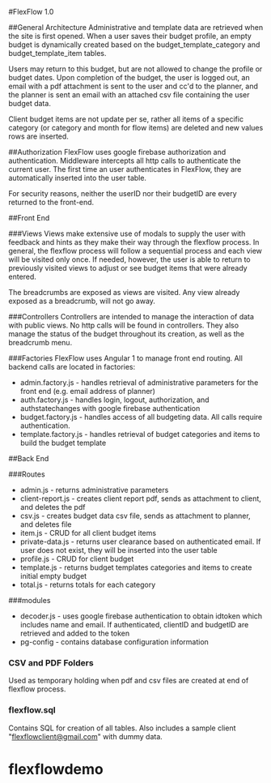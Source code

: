 #FlexFlow 1.0

##General Architecture
Administrative and template data are retrieved when the site is first opened. When a user saves their budget profile, an empty budget is dynamically created based on the budget_template_category and budget_template_item tables.  

Users may return to this budget, but are not allowed to change the profile or budget dates.  Upon completion of the budget, the user is logged out, an email with a pdf attachment is sent to the user and cc'd to the planner, and the planner is sent an email with an attached csv file containing the user budget data.

Client budget items are not update per se, rather all items of a specific category (or category and month for flow items) are deleted and new values rows are inserted.

##Authorization
FlexFlow uses google firebase authorization and authentication.  Middleware intercepts all http calls to authenticate the current user.  The first time an user authenticates in FlexFlow, they are automatically inserted into the user table.  

For security reasons, neither the userID nor their budgetID are every returned to the front-end.

##Front End

###Views
Views make extensive use of modals to supply the user with feedback and hints as they make their way through the flexflow process.  In general, the flexflow process will follow a sequential process and each view will be visited only once.  If needed, however, the user is able to return to previously visited views to adjust or see budget items that were already entered.

The breadcrumbs are exposed as views are visited.  Any view already exposed as a breadcrumb, will not go away.

###Controllers
Controllers are intended to manage the interaction of data with public views.  No http calls will be found in controllers.  They also manage the status of the budget throughout its creation, as well as the breadcrumb menu.

###Factories
FlexFlow uses Angular 1 to manage front end routing.  All backend calls are located in factories:
* admin.factory.js - handles retrieval of administrative parameters for the front end (e.g. email address of planner)
* auth.factory.js - handles login, logout, authorization, and authstatechanges with google firebase authentication
* budget.factory.js - handles access of all budgeting data.  All calls require authentication.
* template.factory.js - handles retrieval of budget categories and items to build the budget template

##Back End

###Routes
* admin.js - returns administrative parameters
* client-report.js - creates client report pdf, sends as attachment to client, and deletes the pdf
* csv.js - creates budget data csv file, sends as attachment to planner, and deletes file
* item.js - CRUD for all client budget items
* private-data.js - returns user clearance based on authenticated email.  If user does not exist, they will be inserted into the user table
* profile.js - CRUD for client budget
* template.js - returns budget templates categories and items to create initial empty budget
* total.js - returns totals for each category

###modules
* decoder.js - uses google firebase authentication to obtain idtoken which includes name and email.  If authenticated, clientID and budgetID are retrieved and added to the token
* pg-config - contains database configuration information

### CSV and PDF Folders
Used as temporary holding when pdf and csv files are created at end of flexflow process.

### flexflow.sql
Contains SQL for creation of all tables.  Also includes a sample client "flexflowclient@gmail.com" with dummy data.
# flexflowdemo
